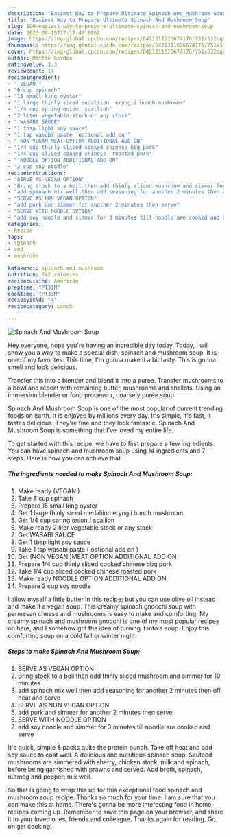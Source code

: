 ```yaml
---
description: "Easiest Way to Prepare Ultimate Spinach And Mushroom Soup"
title: "Easiest Way to Prepare Ultimate Spinach And Mushroom Soup"
slug: 190-easiest-way-to-prepare-ultimate-spinach-and-mushroom-soup
date: 2020-09-15T17:17:48.686Z
image: https://img-global.cpcdn.com/recipes/6421311626674176/751x532cq70/spinach-and-mushroom-soup-recipe-main-photo.jpg
thumbnail: https://img-global.cpcdn.com/recipes/6421311626674176/751x532cq70/spinach-and-mushroom-soup-recipe-main-photo.jpg
cover: https://img-global.cpcdn.com/recipes/6421311626674176/751x532cq70/spinach-and-mushroom-soup-recipe-main-photo.jpg
author: Mittie Gordon
ratingvalue: 3.3
reviewcount: 14
recipeingredient:
- " VEGAN "
- "6 cup spinach"
- "15 small king oyster"
- "1 large thinly siced medaliion  eryngii bunch mushroom"
- "1/4 cup spring onion  scallion"
- "2 liter vegetable stock or any stock"
- " WASABI SAUCE"
- "1 tbsp light soy sauce"
- "1 tsp wasabi paste  optional add on "
- " NON VEGAN MEAT OPTION ADDITIONAL ADD ON"
- "1/4 cup thinly sliced cooked chinese bbq pork"
- "1/4 cup sliced cooked chinese  roasted pork"
- " NOODLE OPTION ADDITIONAL ADD ON"
- "2 cup soy noodle"
recipeinstructions:
- "SERVE AS VEGAN OPTION"
- "Bring stock to a boil then add thinly sliced mushroom and simmer for 10 minutes"
- "add spinach mix well then add seasoning for another 2 minutes then off heat and serve"
- "SERVE AS NON VEGAN OPTION"
- "add pork and simmer for another 2 minutes then serve"
- "SERVE WITH NOODLE OPTION"
- "add soy noodle and simmer for 3 minutes till noodle are cooked and serve"
categories:
- Recipe
tags:
- spinach
- and
- mushroom

katakunci: spinach and mushroom 
nutrition: 242 calories
recipecuisine: American
preptime: "PT31M"
cooktime: "PT33M"
recipeyield: "4"
recipecategory: Lunch

---
```



![Spinach And Mushroom Soup](https://img-global.cpcdn.com/recipes/6421311626674176/751x532cq70/spinach-and-mushroom-soup-recipe-main-photo.jpg)

Hey everyone, hope you're having an incredible day today. Today, I will show you a way to make a special dish, spinach and mushroom soup. It is one of my favorites. This time, I'm gonna make it a bit tasty. This is gonna smell and look delicious.

Transfer this into a blender and blend it into a puree. Transfer mushrooms to a bowl and repeat with remaining butter, mushrooms and shallots. Using an immersion blender or food processor, coarsely purée soup.

Spinach And Mushroom Soup is one of the most popular of current trending foods on earth. It is enjoyed by millions every day. It's simple, it's fast, it tastes delicious. They're fine and they look fantastic. Spinach And Mushroom Soup is something that I've loved my entire life.


To get started with this recipe, we have to first prepare a few ingredients. You can have spinach and mushroom soup using 14 ingredients and 7 steps. Here is how you can achieve that.

<!--inarticleads1-->

##### The ingredients needed to make Spinach And Mushroom Soup:

1. Make ready  (VEGAN )
1. Take 6 cup spinach
1. Prepare 15 small king oyster
1. Get 1 large thinly siced medaliion  eryngii bunch mushroom
1. Get 1/4 cup spring onion / scallion
1. Make ready 2 liter vegetable stock or any stock
1. Get  WASABI SAUCE
1. Get 1 tbsp light soy sauce
1. Take 1 tsp wasabi paste ( optional add on )
1. Get  (NON VEGAN )MEAT OPTION ADDITIONAL ADD ON
1. Prepare 1/4 cup thinly sliced cooked chinese bbq pork
1. Take 1/4 cup sliced cooked chinese  roasted pork
1. Make ready  NOODLE OPTION ADDITIONAL ADD ON
1. Prepare 2 cup soy noodle


I allow myself a little butter in this recipe; but you can use olive oil instead and make it a vegan soup. This creamy spinach gnocchi soup with parmesan cheese and mushrooms is easy to make and comforting. My creamy spinach and mushroom gnocchi is one of my most popular recipes on here, and I somehow got the idea of turning it into a soup. Enjoy this comforting soup on a cold fall or winter night. 

<!--inarticleads2-->

##### Steps to make Spinach And Mushroom Soup:

1. SERVE AS VEGAN OPTION
1. Bring stock to a boil then add thinly sliced mushroom and simmer for 10 minutes
1. add spinach mix well then add seasoning for another 2 minutes then off heat and serve
1. SERVE AS NON VEGAN OPTION
1. add pork and simmer for another 2 minutes then serve
1. SERVE WITH NOODLE OPTION
1. add soy noodle and simmer for 3 minutes till noodle are cooked and serve


It&#39;s quick, simple &amp; packs quite the protein punch. Take off heat and add soy sauce to coat well. A delicious and nutritious spinach soup. Sauteed mushrooms are simmered with sherry, chicken stock, milk and spinach, before being garnished with prawns and served. Add broth, spinach, nutmeg and pepper; mix well. 

So that is going to wrap this up for this exceptional food spinach and mushroom soup recipe. Thanks so much for your time. I am sure that you can make this at home. There's gonna be more interesting food in home recipes coming up. Remember to save this page on your browser, and share it to your loved ones, friends and colleague. Thanks again for reading. Go on get cooking!
